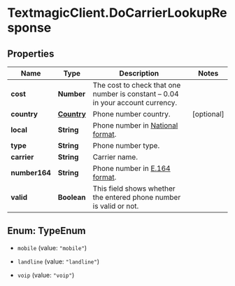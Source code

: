 # TextmagicClient.DoCarrierLookupResponse

## Properties
Name | Type | Description | Notes
------------ | ------------- | ------------- | -------------
**cost** | **Number** | The cost to check that one number is constant – 0.04 in your account currency. | 
**country** | [**Country**](Country.md) | Phone number country. | [optional] 
**local** | **String** | Phone number in [National format](https://en.wikipedia.org/wiki/National_conventions_for_writing_telephone_numbers). | 
**type** | **String** | Phone number type. | 
**carrier** | **String** | Carrier name. | 
**number164** | **String** | Phone number in [E.164 format](https://en.wikipedia.org/wiki/E.164). | 
**valid** | **Boolean** | This field shows whether the entered phone number is valid or not. | 


<a name="TypeEnum"></a>
## Enum: TypeEnum


* `mobile` (value: `"mobile"`)

* `landline` (value: `"landline"`)

* `voip` (value: `"voip"`)




